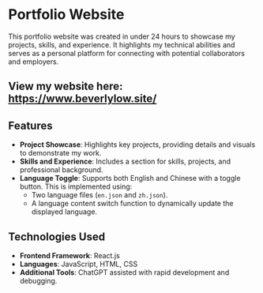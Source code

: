 # Portfolio Website

This portfolio website was created in under 24 hours to showcase my projects, skills, and experience. It highlights my technical abilities and serves as a personal platform for connecting with potential collaborators and employers.

## View my website here: https://www.beverlylow.site/

## Features

- **Project Showcase**: Highlights key projects, providing details and visuals to demonstrate my work.
- **Skills and Experience**: Includes a section for skills, projects, and professional background.
- **Language Toggle**: Supports both English and Chinese with a toggle button. This is implemented using:
  - Two language files (`en.json` and `zh.json`).
  - A language content switch function to dynamically update the displayed language.

## Technologies Used

- **Frontend Framework**: React.js
- **Languages**: JavaScript, HTML, CSS
- **Additional Tools**: ChatGPT assisted with rapid development and debugging.
